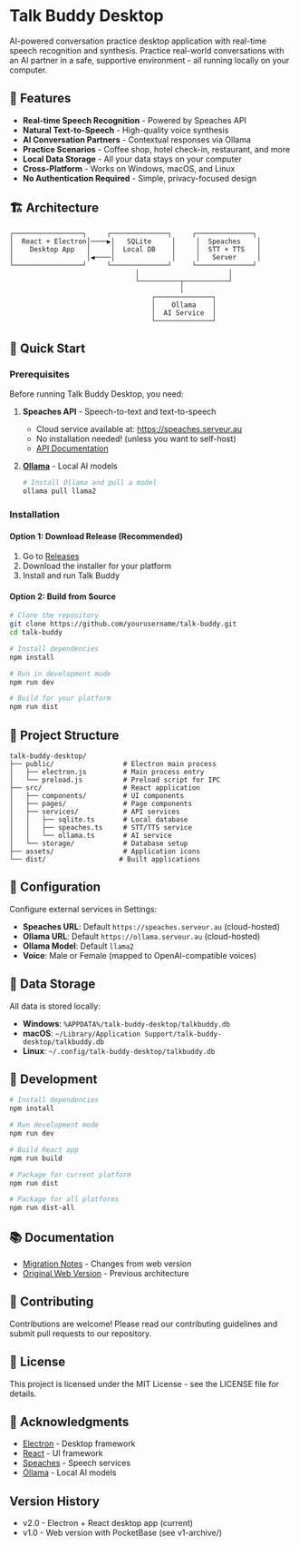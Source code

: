 # Talk Buddy Desktop

AI-powered conversation practice desktop application with real-time speech recognition and synthesis. Practice real-world conversations with an AI partner in a safe, supportive environment - all running locally on your computer.

## 🌟 Features

- **Real-time Speech Recognition** - Powered by Speaches API
- **Natural Text-to-Speech** - High-quality voice synthesis
- **AI Conversation Partners** - Contextual responses via Ollama
- **Practice Scenarios** - Coffee shop, hotel check-in, restaurant, and more
- **Local Data Storage** - All your data stays on your computer
- **Cross-Platform** - Works on Windows, macOS, and Linux
- **No Authentication Required** - Simple, privacy-focused design

## 🏗️ Architecture

```
┌─────────────────┐     ┌──────────────┐     ┌──────────────┐
│  React + Electron│────▶│   SQLite     │     │  Speaches    │
│    Desktop App   │     │  Local DB    │     │  STT + TTS   │
│                  │◀────│              │     │   Server     │
└─────────────────┘     └──────────────┘     └──────────────┘
                               │                      │
                               └──────────┬───────────┘
                                          │
                                   ┌──────────────┐
                                   │    Ollama    │
                                   │  AI Service  │
                                   └──────────────┘
```

## 🚀 Quick Start

### Prerequisites

Before running Talk Buddy Desktop, you need:

1. **Speaches API** - Speech-to-text and text-to-speech
   - Cloud service available at: https://speaches.serveur.au
   - No installation needed! (unless you want to self-host)
   - [API Documentation](https://speaches.serveur.au/docs)

2. **[Ollama](https://ollama.ai)** - Local AI models
   ```bash
   # Install Ollama and pull a model
   ollama pull llama2
   ```

### Installation

#### Option 1: Download Release (Recommended)
1. Go to [Releases](https://github.com/yourusername/talk-buddy/releases)
2. Download the installer for your platform
3. Install and run Talk Buddy

#### Option 2: Build from Source
```bash
# Clone the repository
git clone https://github.com/yourusername/talk-buddy.git
cd talk-buddy

# Install dependencies
npm install

# Run in development mode
npm run dev

# Build for your platform
npm run dist
```

## 📁 Project Structure

```
talk-buddy-desktop/
├── public/                 # Electron main process
│   ├── electron.js         # Main process entry
│   └── preload.js          # Preload script for IPC
├── src/                    # React application
│   ├── components/         # UI components
│   ├── pages/              # Page components
│   ├── services/           # API services
│   │   ├── sqlite.ts       # Local database
│   │   ├── speaches.ts     # STT/TTS service
│   │   └── ollama.ts       # AI service
│   └── storage/            # Database setup
├── assets/                 # Application icons
└── dist/                  # Built applications
```

## 🔧 Configuration

Configure external services in Settings:
- **Speaches URL**: Default `https://speaches.serveur.au` (cloud-hosted)
- **Ollama URL**: Default `https://ollama.serveur.au` (cloud-hosted)
- **Ollama Model**: Default `llama2`
- **Voice**: Male or Female (mapped to OpenAI-compatible voices)

## 💾 Data Storage

All data is stored locally:
- **Windows**: `%APPDATA%/talk-buddy-desktop/talkbuddy.db`
- **macOS**: `~/Library/Application Support/talk-buddy-desktop/talkbuddy.db`
- **Linux**: `~/.config/talk-buddy-desktop/talkbuddy.db`

## 🚀 Development

```bash
# Install dependencies
npm install

# Run development mode
npm run dev

# Build React app
npm run build

# Package for current platform
npm run dist

# Package for all platforms
npm run dist-all
```

## 📚 Documentation

- [Migration Notes](MIGRATION_NOTES.md) - Changes from web version
- [Original Web Version](v1-archive/) - Previous architecture

## 🤝 Contributing

Contributions are welcome! Please read our contributing guidelines and submit pull requests to our repository.

## 📄 License

This project is licensed under the MIT License - see the LICENSE file for details.

## 🙏 Acknowledgments

- [Electron](https://www.electronjs.org/) - Desktop framework
- [React](https://react.dev/) - UI framework
- [Speaches](https://github.com/anthropics/speaches) - Speech services
- [Ollama](https://ollama.ai/) - Local AI models

## Version History

- v2.0 - Electron + React desktop app (current)
- v1.0 - Web version with PocketBase (see v1-archive/)